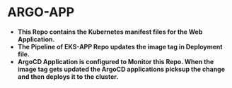 # ARGO-APP
- **This Repo contains the Kubernetes manifest files for the Web Application.**
- **The Pipeline of EKS-APP Repo updates the image tag in Deployment file.**
- **ArgoCD Application is configured to Monitor this Repo. When the image tag gets updated the ArgoCD applications picksup the change and then deploys it to the cluster.**
  
